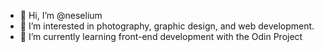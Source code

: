 - 👋 Hi, I’m @neselium
- 👀 I’m interested in photography, graphic design, and web development.
- 🌱 I’m currently learning front-end development with the Odin Project

<!---
neselium/neselium is a ✨ special ✨ repository because its `README.md` (this file) appears on your GitHub profile.
You can click the Preview link to take a look at your changes.
--->
